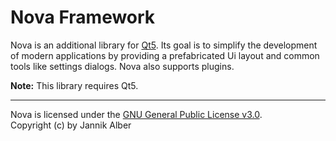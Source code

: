 # Nova Framework

Nova is an additional library for [Qt5](https://www.qt.io). Its goal is to simplify the development of modern
applications by providing a prefabricated Ui layout and common tools like settings dialogs. Nova also supports plugins.

**Note:** This library requires Qt5.

---
Nova is licensed under the [GNU General Public License v3.0](https://www.gnu.org/licenses/gpl-3.0.de.html).  
Copyright (c) by Jannik Alber
